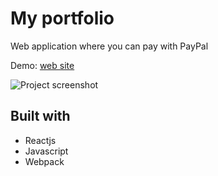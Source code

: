 # My portfolio

Web application where you can pay with PayPal

Demo: [web site](https://paymentapp-621.netlify.app/)

![Project screenshot](./Docs/paymentApp 'Project screenshot')

## Built with

- Reactjs
- Javascript
- Webpack
